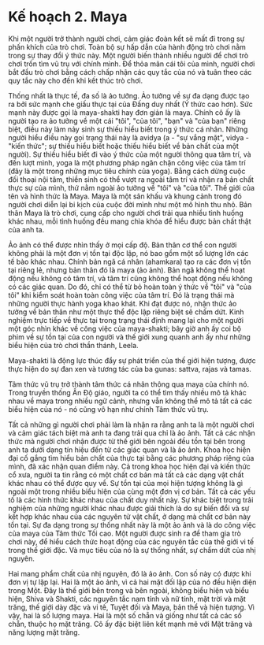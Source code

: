 # Kế hoạch 2. Maya

Khi một người trở thành người chơi, cảm giác đoàn kết sẽ mất đi trong sự phấn khích của trò chơi. Toàn bộ sự hấp dẫn của hành động trò chơi nằm trong sự thay đổi ý thức này. Một người biến thành nhiều người để chơi trò chơi trốn tìm vũ trụ với chính mình. Để thỏa mãn cái tôi của mình, người chơi bắt đầu trò chơi bằng cách chấp nhận các quy tắc của nó và tuân theo các quy tắc này cho đến khi kết thúc trò chơi.

Thống nhất là thực tế, đa số là ảo tưởng. Ảo tưởng về sự đa dạng được tạo ra bởi sức mạnh che giấu thực tại của Đấng duy nhất (Ý thức cao hơn). Sức mạnh này được gọi là maya-shakti hay đơn giản là maya. Chính cô ấy là người tạo ra ảo tưởng về một cái "tôi", "của tôi", "bạn" và "của bạn" riêng biệt, điều này làm nảy sinh sự thiếu hiểu biết trong ý thức cá nhân. Những người hiểu điều này gọi trạng thái này là avidya (a - "sự vắng mặt", vidya - "kiến thức"; sự thiếu hiểu biết hoặc thiếu hiểu biết về bản chất của một người). Sự thiếu hiểu biết đi vào ý thức của một người thông qua tâm trí, và đến lượt mình, yoga là một phương pháp ngăn chặn công việc của tâm trí (đây là một trong những mục tiêu chính của yoga). Bằng cách dừng cuộc đối thoại nội tâm, thiền sinh có thể vượt ra ngoài tâm trí và nhận ra bản chất thực sự của mình, thứ nằm ngoài ảo tưởng về "tôi" và "của tôi". Thế giới của tên và hình thức là Maya. Maya là một sân khấu và khung cảnh trong đó người chơi diễn lại bi kịch của cuộc đời mình như một mô hình thu nhỏ. Bản thân Maya là trò chơi, cung cấp cho người chơi trải qua nhiều tình huống khác nhau, mỗi tình huống đều mang chìa khóa để hiểu được bản chất thật của anh ta.

Ảo ảnh có thể được nhìn thấy ở mọi cấp độ. Bản thân cơ thể con người không phải là một đơn vị tồn tại độc lập, nó bao gồm một số lượng lớn các tế bào khác nhau. Chính bản ngã cá nhân (ahamkara) tạo ra các đơn vị tồn tại riêng lẻ, nhưng bản thân đó là maya (ảo ảnh). Bản ngã không thể hoạt động nếu không có tâm trí, và tâm trí cũng không thể hoạt động nếu không có các giác quan. Do đó, chỉ có thể từ bỏ hoàn toàn ý thức về "tôi" và "của tôi" khi kiểm soát hoàn toàn công việc của tâm trí. Đó là trạng thái mà những người thực hành yoga khao khát. Khi đạt được nó, nhận thức ảo tưởng về bản thân như một thực thể độc lập riêng biệt sẽ chấm dứt. Kinh nghiệm trực tiếp về thực tại trong trạng thái định mang lại cho một người một góc nhìn khác về công việc của maya-shakti; bây giờ anh ấy coi bộ phim về sự tồn tại của con người và thế giới xung quanh anh ấy như những biểu hiện của trò chơi thần thánh, Leela.

Maya-shakti là động lực thúc đẩy sự phát triển của thế giới hiện tượng, được thực hiện do sự đan xen và tương tác của ba gunas: sattva, rajas và tamas.

Tâm thức vũ trụ trở thành tâm thức cá nhân thông qua maya của chính nó. Trong truyền thống Ấn Độ giáo, người ta có thể tìm thấy nhiều mô tả khác nhau về maya trong nhiều ngữ cảnh, nhưng vẫn không thể mô tả tất cả các biểu hiện của nó - nó cũng vô hạn như chính Tâm thức vũ trụ.

Tất cả những gì người chơi phải làm là nhận ra rằng anh ta là một người chơi và cảm giác tách biệt mà anh ta đang trải qua chỉ là ảo ảnh. Tất cả các nhận thức mà người chơi nhận được từ thế giới bên ngoài đều tồn tại bên trong anh ta dưới dạng tín hiệu đến từ các giác quan và là ảo ảnh. Khoa học hiện đại cố gắng tìm hiểu bản chất của thực tại bằng các phương pháp riêng của mình, đã xác nhận quan điểm này. Cả trong khoa học hiện đại và kiến thức cổ xưa, người ta tin rằng có một chất cơ bản mà tất cả các dạng vật chất khác nhau có thể được quy về. Sự tồn tại của mọi hiện tượng không là gì ngoài một trong nhiều biểu hiện của cùng một đơn vị cơ bản. Tất cả các yếu tố là các hình thức khác nhau của chất duy nhất này. Sự khác biệt trong trải nghiệm của những người khác nhau được giải thích là do sự biến đổi và sự kết hợp khác nhau của các nguyên tử vật chất, ở dạng mà chất cơ bản này tồn tại. Sự đa dạng trong sự thống nhất này là một ảo ảnh và là do công việc của maya của Tâm thức Tối cao. Một người được sinh ra để tham gia trò chơi này, để hiểu cách thức hoạt động của các nguyên tắc của thế giới vi tế trong thế giới đặc. Và mục tiêu của nó là sự thống nhất, sự chấm dứt của nhị nguyên.

Hai mang phẩm chất của nhị nguyên, đó là ảo ảnh. Con số này có được khi đơn vị tự lặp lại. Hai là một ảo ảnh, vì cả hai mặt đối lập của nó đều hiện diện trong Một. Đây là thế giới bên trong và bên ngoài, không biểu hiện và biểu hiện, Shiva và Shakti, các nguyên tắc nam tính và nữ tính, mặt trời và mặt trăng, thế giới dày đặc và vi tế, Tuyệt đối và Maya, bản thể và hiện tượng. Vì vậy, hai là số lượng maya. Hai là một số chẵn và giống như tất cả các số chẵn, thuộc họ mặt trăng. Cô ấy đặc biệt liên kết mạnh mẽ với Mặt trăng và năng lượng mặt trăng.
